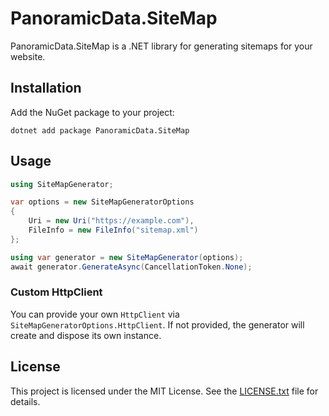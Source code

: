 # PanoramicData.SiteMap

PanoramicData.SiteMap is a .NET library for generating sitemaps for your website.

## Installation

Add the NuGet package to your project:

```
dotnet add package PanoramicData.SiteMap
```

## Usage

```csharp
using SiteMapGenerator;

var options = new SiteMapGeneratorOptions
{
	Uri = new Uri("https://example.com"),
	FileInfo = new FileInfo("sitemap.xml")
};

using var generator = new SiteMapGenerator(options);
await generator.GenerateAsync(CancellationToken.None);
```

### Custom HttpClient

You can provide your own `HttpClient` via `SiteMapGeneratorOptions.HttpClient`. If not provided, the generator will create and dispose its own instance.

## License

This project is licensed under the MIT License. See the [LICENSE.txt](LICENSE.txt) file for details.

